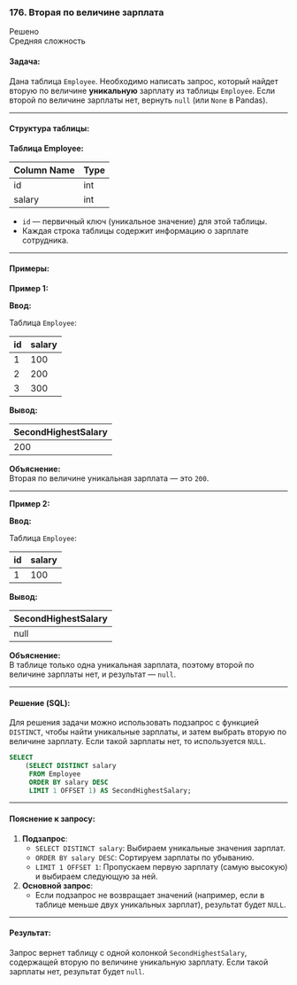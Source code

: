 ### 176. Вторая по величине зарплата
Решено  
Средняя сложность

#### Задача:
Дана таблица `Employee`. Необходимо написать запрос, который найдет вторую по величине **уникальную** зарплату из таблицы `Employee`. Если второй по величине зарплаты нет, вернуть `null` (или `None` в Pandas).

---

#### Структура таблицы:

**Таблица Employee:**

| Column Name | Type |
|-------------|------|
| id          | int  |
| salary      | int  |

- `id` — первичный ключ (уникальное значение) для этой таблицы.
- Каждая строка таблицы содержит информацию о зарплате сотрудника.

---

#### Примеры:

**Пример 1:**

**Ввод:**

Таблица `Employee`:

| id | salary |
|----|--------|
| 1  | 100    |
| 2  | 200    |
| 3  | 300    |

**Вывод:**

| SecondHighestSalary |
|---------------------|
| 200                 |

**Объяснение:**  
Вторая по величине уникальная зарплата — это `200`.

---

**Пример 2:**

**Ввод:**

Таблица `Employee`:

| id | salary |
|----|--------|
| 1  | 100    |

**Вывод:**

| SecondHighestSalary |
|---------------------|
| null                |

**Объяснение:**  
В таблице только одна уникальная зарплата, поэтому второй по величине зарплаты нет, и результат — `null`.

---

#### Решение (SQL):

Для решения задачи можно использовать подзапрос с функцией `DISTINCT`, чтобы найти уникальные зарплаты, и затем выбрать вторую по величине зарплату. Если такой зарплаты нет, то используется `NULL`.

```sql
SELECT 
    (SELECT DISTINCT salary
     FROM Employee
     ORDER BY salary DESC
     LIMIT 1 OFFSET 1) AS SecondHighestSalary;
```

---

#### Пояснение к запросу:
1. **Подзапрос**:
    - `SELECT DISTINCT salary`: Выбираем уникальные значения зарплат.
    - `ORDER BY salary DESC`: Сортируем зарплаты по убыванию.
    - `LIMIT 1 OFFSET 1`: Пропускаем первую зарплату (самую высокую) и выбираем следующую за ней.
2. **Основной запрос**:
    - Если подзапрос не возвращает значений (например, если в таблице меньше двух уникальных зарплат), результат будет `NULL`.

---

#### Результат:
Запрос вернет таблицу с одной колонкой `SecondHighestSalary`, содержащей вторую по величине уникальную зарплату. Если такой зарплаты нет, результат будет `null`.